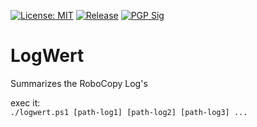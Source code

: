 [![License: MIT](https://img.shields.io/badge/License-MIT-blue.svg)](https://opensource.org/licenses/MIT)
[![Release](https://img.shields.io/badge/Release-v1.2-brightgreen)](https://code.obermui.de/6543/LogWert/releases)
[![PGP Sig](https://img.shields.io/keybase/pgp/6543)](https://mh.obermui.de/publickey.gpg)

# LogWert

Summarizes the RoboCopy Log's

exec it:  
`./logwert.ps1 [path-log1] [path-log2] [path-log3] ... `

